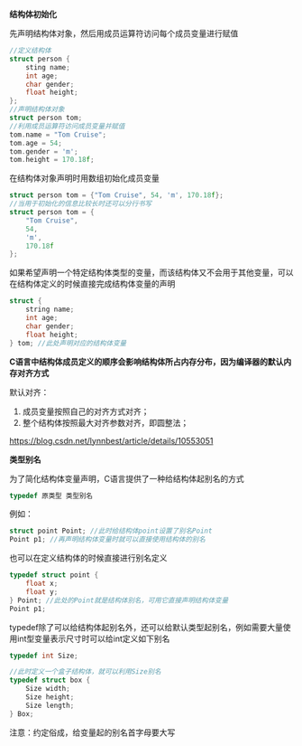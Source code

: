 **结构体初始化**

先声明结构体对象，然后用成员运算符访问每个成员变量进行赋值

```c
//定义结构体
struct person {
	sting name;
	int age;
	char gender;
	float height;
};
//声明结构体对象
struct person tom;
//利用成员运算符访问成员变量并赋值
tom.name = "Tom Cruise";
tom.age = 54;
tom.gender = 'm';
tom.height = 170.18f;
```

在结构体对象声明时用数组初始化成员变量

```c
struct person tom = {"Tom Cruise", 54, 'm', 170.18f};
//当用于初始化的信息比较长时还可以分行书写
struct person tom = {
    "Tom Cruise",
    54,
    'm',
    170.18f
};
```

如果希望声明一个特定结构体类型的变量，而该结构体又不会用于其他变量，可以在结构体定义的时候直接完成结构体变量的声明

```c
struct {
    string name;
    int age;
    char gender;
    float height;
} tom; //此处声明对应的结构体变量
```



**C语言中结构体成员定义的顺序会影响结构体所占内存分布，因为编译器的默认内存对齐方式**

默认对齐：

1. 成员变量按照自己的对齐方式对齐；
2. 整个结构体按照最大对齐参数对齐，即圆整法；

https://blog.csdn.net/lynnbest/article/details/10553051



**类型别名**

为了简化结构体变量声明，C语言提供了一种给结构体起别名的方式

```c
typedef 原类型 类型别名
```

例如：

```c
struct point Point; //此时给结构体point设置了别名Point
Point p1; //再声明结构体变量时就可以直接使用结构体的别名
```

也可以在定义结构体的时候直接进行别名定义

```c
typedef struct point {
    float x;
    float y;
} Point; //此处的Point就是结构体别名，可用它直接声明结构体变量
Point p1; 
```

typedef除了可以给结构体起别名外，还可以给默认类型起别名，例如需要大量使用int型变量表示尺寸时可以给int定义如下别名

```c
typedef int Size;

//此时定义一个盒子结构体，就可以利用Size别名
typedef struct box {
    Size width;
    Size height;
    Size length;
} Box;
```

注意：约定俗成，给变量起的别名首字母要大写